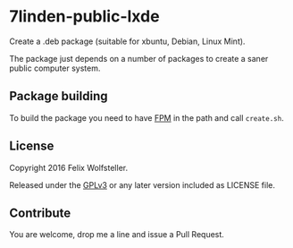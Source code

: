 # 7linden-public-lxde

Create a .deb package (suitable for xbuntu, Debian, Linux Mint).

The package just depends on a number of packages to create a saner public computer system.

## Package building

To build the package you need to have [FPM](https://github.com/jordansissel/fpm) in the path and call `create.sh`.

## License

Copyright 2016 Felix Wolfsteller.

Released under the [GPLv3](LICENSE) or any later version included as LICENSE file.

## Contribute

You are welcome, drop me a line and issue a Pull Request.
